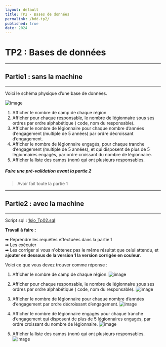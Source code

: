 ```yaml
---
layout: default
title: TP2 - Bases de données
permalink: /bdd-tp2/
published: true
date: 2024
---
```


# TP2 : Bases de données
------
## Partie1 : sans la machine
------

Voici le schéma physique d’une base de données.

![image](https://github.com/user-attachments/assets/9fb084a4-7b17-4c0c-96bc-6b49567cbef3)

1. Afficher le nombre de camp de chaque région.
2. Afficher pour chaque responsable, le nombre de légionnaire sous ses ordres par ordre alphabétique ( code, nom du responsable).
3. Afficher le nombre de légionnaire pour chaque nombre d’années d’engagement (multiple de 5 années) par ordre décroissant d’engagement.
4. Afficher le nombre de légionnaire engagés, pour chaque tranche d’engagement (multiple de 5 années), et qui disposent de plus de 5 légionnaires engagés, par ordre croissant du nombre de légionnaire.
5. Afficher la liste des camps (nom) qui ont plusieurs responsables.

##### Faire une pré-validation avant la partie 2
>
> Avoir fait toute la partie 1

------
## Partie2 : avec la machine
------
Script sql : [1sio_Tp02.sql](https://raw.githubusercontent.com/To37oT/1SIO/refs/heads/main/1Sio_Tp02.sql)

**Travail à faire :**

➡ Reprendre les requêtes effectuées dans la partie 1<br>
➡ Les exécuter<br>
➡ Les corriger si vous n'obtenez pas le même résultat que celui attendu, et **ajouter en dessous de la version 1 la version corrigée en couleur**.

Voici ce que vous devez trouver comme réponse :

1. Afficher le nombre de camp de chaque région.
![image](https://github.com/user-attachments/assets/06762f89-90bc-42df-aba6-de990a3a42e7)

2. Afficher pour chaque responsable, le nombre de légionnaire sous ses ordres par ordre alphabétique ( code, nom du responsable).
![image](https://github.com/user-attachments/assets/df9cdfaa-91f9-4707-9ce7-190c7c883143)

3. Afficher le nombre de légionnaire pour chaque nombre d’années d’engagement par ordre décroissant d’engagement.
![image](https://github.com/user-attachments/assets/a8b79652-f9d9-43db-a4c5-d723f51ca9dd)

4. Afficher le nombre de légionnaire engagés pour chaque tranche d’engagement qui disposent de plus de 5 légionnaires engagés, par ordre croissant du nombre de légionnaire.
![image](https://github.com/user-attachments/assets/7ae13f3a-a2b0-425c-8d28-7a8dccf14eae)

5. Afficher la liste des camps (nom) qui ont plusieurs responsables.
![image](https://github.com/user-attachments/assets/89378afa-3e88-4a92-95ec-8092c56f4f71)
